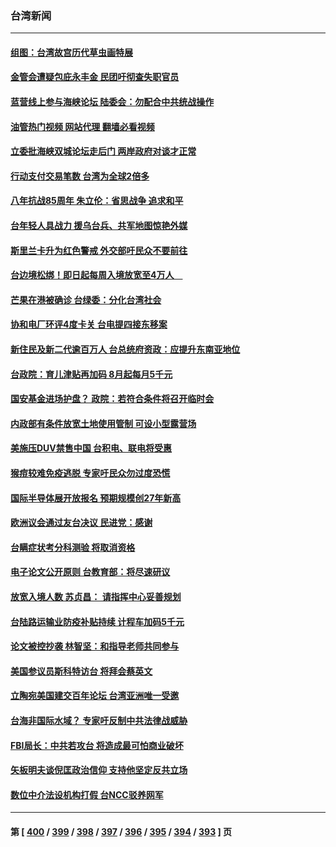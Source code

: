 ### 台湾新闻
---
#### [组图：台湾故宫历代草虫画特展](../../pages/ncid1349361/n13775316.md?07080445) 
#### [金管会遭疑包庇永丰金 民团吁彻查失职官员](../../pages/ncid1349361/n13775757.md?07080445) 
#### [蓝营线上参与海峡论坛 陆委会：勿配合中共统战操作](../../pages/ncid1349361/n13775754.md?07080445) 
#### [油管热门视频 网站代理 翻墙必看视频](http://209.222.30.114:81/youtube.html?07080445)
#### [立委批海峡双城论坛走后门 两岸政府对谈才正常](../../pages/ncid1349361/n13775755.md?07080445) 
#### [行动支付交易笔数 台湾为全球2倍多](../../pages/ncid1349361/n13775760.md?07080445) 
#### [八年抗战85周年 朱立伦：省思战争 追求和平](../../pages/ncid1349361/n13775765.md?07080445) 
#### [台年轻人具战力 援乌台兵、共军地图惊艳外媒](../../pages/ncid1349361/n13775770.md?07080445) 
#### [斯里兰卡升为红色警戒 外交部吁民众不要前往](../../pages/ncid1349361/n13775761.md?07080445) 
#### [台边境松绑！即日起每周入境放宽至4万人　](../../pages/ncid1349361/n13775733.md?07080445) 
#### [芒果在港被确诊 台绿委：分化台湾社会](../../pages/ncid1349361/n13775735.md?07080445) 
#### [协和电厂环评4度卡关 台电提四接东移案](../../pages/ncid1349361/n13775731.md?07080445) 
#### [新住民及新二代逾百万人 台总统府资政：应提升东南亚地位](../../pages/ncid1349361/n13775673.md?07080445) 
#### [台政院：育儿津贴再加码 8月起每月5千元](../../pages/ncid1349361/n13775667.md?07080445) 
#### [国安基金进场护盘？ 政院：若符合条件将召开临时会](../../pages/ncid1349361/n13775651.md?07080445) 
#### [内政部有条件放宽土地使用管制 可设小型露营场](../../pages/ncid1349361/n13775672.md?07080445) 
#### [美施压DUV禁售中国 台积电、联电将受惠](../../pages/ncid1349361/n13775649.md?07080445) 
#### [猴痘较难免疫逃脱 专家吁民众勿过度恐慌](../../pages/ncid1349361/n13775654.md?07080445) 
#### [国际半导体展开放报名 预期规模创27年新高](../../pages/ncid1349361/n13775657.md?07080445) 
#### [欧洲议会通过友台决议 民进党：感谢](../../pages/ncid1349361/n13775604.md?07080445) 
#### [台瞒症状考分科测验 将取消资格](../../pages/ncid1349361/n13775593.md?07080445) 
#### [电子论文公开原则 台教育部：将尽速研议](../../pages/ncid1349361/n13775595.md?07080445) 
#### [放宽入境人数 苏贞昌： 请指挥中心妥善规划](../../pages/ncid1349361/n13775592.md?07080445) 
#### [台陆路运输业防疫补贴持续 计程车加码5千元](../../pages/ncid1349361/n13775598.md?07080445) 
#### [论文被控抄袭 林智坚：和指导老师共同参与](../../pages/ncid1349361/n13775588.md?07080445) 
#### [美国参议员斯科特访台 将拜会蔡英文](../../pages/ncid1349361/n13775470.md?07080445) 
#### [立陶宛美国建交百年论坛 台湾亚洲唯一受邀](../../pages/ncid1349361/n13775467.md?07080445) 
#### [台海非国际水域？ 专家吁反制中共法律战威胁](../../pages/ncid1349361/n13775401.md?07080445) 
#### [FBI局长：中共若攻台 将造成最可怕商业破坏](../../pages/ncid1349361/n13775202.md?07080445) 
#### [矢板明夫谈倪匡政治信仰 支持他坚定反共立场](../../pages/ncid1349361/n13774886.md?07080445) 
#### [数位中介法设机构打假 台NCC驳养网军](../../pages/ncid1349361/n13774933.md?07080445) 

---
#### 第 [ [400](./400.md?07080445) / [399](./399.md?07080445) / [398](./398.md?07080445) / [397](./397.md?07080445) / [396](./396.md?07080445) / [395](./395.md?07080445) / [394](./394.md?07080445) / [393](./393.md?07080445) ] 页
